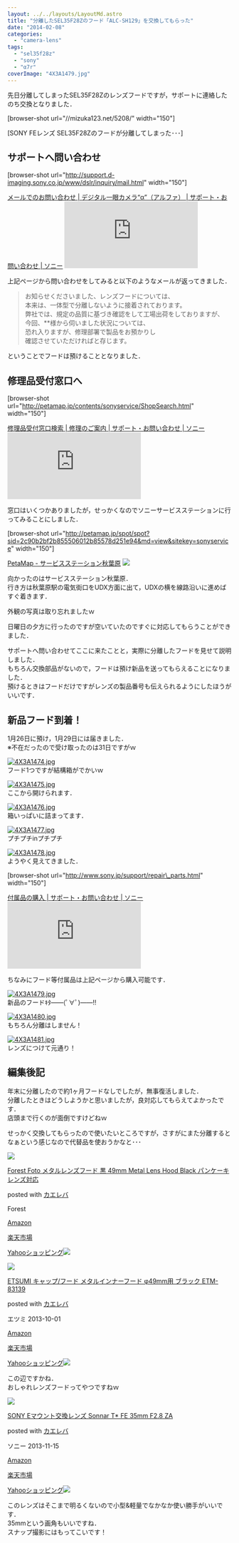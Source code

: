 ```yaml
---
layout: ../../layouts/LayoutMd.astro
title: "分離したSEL35F28Zのフード「ALC-SH129」を交換してもらった"
date: "2014-02-08"
categories: 
  - "camera-lens"
tags: 
  - "sel35f28z"
  - "sony"
  - "α7r"
coverImage: "4X3A1479.jpg"
---
```


先日分離してしまったSEL35F28Zのレンズフードですが，サポートに連絡したのち交換となりました．

\[browser-shot url="//mizuka123.net/5208/" width="150"\]

[SONY FEレンズ SEL35F28Zのフードが分離してしまった･･･]

## サポートへ問い合わせ

\[browser-shot url="http://support.d-imaging.sony.co.jp/www/dslr/inquiry/mail.html" width="150"\]

[メールでのお問い合わせ | デジタル一眼カメラ“α”（アルファ） | サポート・お問い合わせ | ソニー](http://support.d-imaging.sony.co.jp/www/dslr/inquiry/mail.html) [![](http://b.hatena.ne.jp/entry/image/http://support.d-imaging.sony.co.jp/www/dslr/inquiry/mail.html)](http://b.hatena.ne.jp/entry/http://support.d-imaging.sony.co.jp/www/dslr/inquiry/mail.html)

上記ページから問い合わせをしてみると以下のようなメールが返ってきました．

> お知らせくださいました、レンズフードについては、  
> 本来は、一体型で分離しないように接着されております。  
> 弊社では、規定の品質に基づき確認をして工場出荷をしておりますが、  
> 今回、\*\*様から伺いました状況については、  
> 恐れ入りますが、修理部署で製品をお預かりし  
> 確認させていただければと存じます。

ということでフードは預けることとなりました．

## 修理品受付窓口へ

\[browser-shot url="http://petamap.jp/contents/sonyservice/ShopSearch.html" width="150"\]

[修理品受付窓口検索 | 修理のご案内 | サポート・お問い合わせ | ソニー](http://petamap.jp/contents/sonyservice/ShopSearch.html) [![](http://b.hatena.ne.jp/entry/image/http://petamap.jp/contents/sonyservice/ShopSearch.html)](http://b.hatena.ne.jp/entry/http://petamap.jp/contents/sonyservice/ShopSearch.html)

窓口はいくつかありましたが，せっかくなのでソニーサービスステーションに行ってみることにしました．

\[browser-shot url="http://petamap.jp/spot/spot?sid=2c90b2bf2b855506012b85578d251e94&md=view&sitekey=sonyservice" width="150"\]

[PetaMap - サービスステーション秋葉原](http://petamap.jp/spot/spot?sid=2c90b2bf2b855506012b85578d251e94&md=view&sitekey=sonyservice) [![](http://b.hatena.ne.jp/entry/image/http://petamap.jp/spot/spot?sid=2c90b2bf2b855506012b85578d251e94&md=view&sitekey=sonyservice)](http://b.hatena.ne.jp/entry/http://petamap.jp/spot/spot?sid=2c90b2bf2b855506012b85578d251e94&md=view&sitekey=sonyservice)

向かったのはサービスステーション秋葉原．  
行き方は秋葉原駅の電気街口をUDX方面に出て，UDXの横を線路沿いに進めばすぐ着きます．

外観の写真は取り忘れましたｗ

日曜日の夕方に行ったのですが空いていたのですぐに対応してもらうことができました．

サポートへ問い合わせてここに来たことと，実際に分離したフードを見せて説明しました．  
もちろん交換部品がないので，フードは預け新品を送ってもらえることになりました．  
預けるときはフードだけですがレンズの製品番号も伝えられるようにしたほうがいいです．

## 新品フード到着！

1月26日に預け，1月29日には届きました．  
※不在だったので受け取ったのは31日ですがｗ

[![4X3A1474.jpg](/wp/images/12321206774_a01f2c577f_b.jpg)](http://www.flickr.com/photos/67522130@N08/12321206774/ "4X3A1474.jpg")  
フード1つですが結構箱がでかいｗ

[![4X3A1475.jpg](/wp/images/12321210474_2cbb8bb14b_b.jpg)](http://www.flickr.com/photos/67522130@N08/12321210474/ "4X3A1475.jpg")  
ここから開けられます．

[![4X3A1476.jpg](/wp/images/12320936323_cde8f0eb8d_b.jpg)](http://www.flickr.com/photos/67522130@N08/12320936323/ "4X3A1476.jpg")  
箱いっぱいに詰まってます．

[![4X3A1477.jpg](/wp/images/12320775925_21e8dd4608_b.jpg)](http://www.flickr.com/photos/67522130@N08/12320775925/ "4X3A1477.jpg")  
プチプチinプチプチ

[![4X3A1478.jpg](/wp/images/12321234284_7165375e84_b.jpg)](http://www.flickr.com/photos/67522130@N08/12321234284/ "4X3A1478.jpg")  
ようやく見えてきました．

\[browser-shot url="http://www.sony.jp/support/repair\_parts.html" width="150"\]

[付属品の購入 | サポート・お問い合わせ | ソニー](http://www.sony.jp/support/repair_parts.html) [![](http://b.hatena.ne.jp/entry/image/http://www.sony.jp/support/repair_parts.html)](http://b.hatena.ne.jp/entry/http://www.sony.jp/support/repair_parts.html)

ちなみにフード等付属品は上記ページから購入可能です．

[![4X3A1479.jpg](/wp/images/12320964923_9611c4bb78_b.jpg)](http://www.flickr.com/photos/67522130@N08/12320964923/ "4X3A1479.jpg")  
新品のフードｷﾀ――(ﾟ∀ﾟ)――!!

[![4X3A1480.jpg](/wp/images/12320967983_bddf619cd2_b.jpg)](http://www.flickr.com/photos/67522130@N08/12320967983/ "4X3A1480.jpg")  
もちろん分離はしません！

[![4X3A1481.jpg](/wp/images/12320806095_ebbc4d70eb_b.jpg)](http://www.flickr.com/photos/67522130@N08/12320806095/ "4X3A1481.jpg")  
レンズにつけて元通り！

## 編集後記

年末に分離したので約1ヶ月フードなしでしたが，無事復活しました．  
分離したときはどうしようかと思いましたが，良対応してもらえてよかったです．  
店頭まで行くのが面倒ですけどねｗ

せっかく交換してもらったので使いたいところですが，さすがにまた分離するとなぁという感じなので代替品を使おうかなと･･･

[![](/wp/images/41xcHNNWJ7L._SL160_.jpg)](https://www.amazon.co.jp/exec/obidos/ASIN/B00ASHXWD2/mizuka123-22/ref=nosim/)

[Forest Foto メタルレンズフード 黒 49mm Metal Lens Hood Black パンケーキレンズ対応](https://www.amazon.co.jp/exec/obidos/ASIN/B00ASHXWD2/mizuka123-22/ref=nosim/)

posted with [カエレバ](http://kaereba.com)

Forest

[Amazon](http://www.amazon.co.jp/gp/search?keywords=49mm%20Metal%20Lens%20Hood%20Black&__mk_ja_JP=%83J%83%5E%83J%83i&tag=mizuka123-22 "アマゾン")

[楽天市場](http://hb.afl.rakuten.co.jp/hgc/032b53ee.4b34c5ee.0f4a541e.f440145e/?pc=http%3A%2F%2Fsearch.rakuten.co.jp%2Fsearch%2Fmall%2F49mm%2520Metal%2520Lens%2520Hood%2520Black%2F-%2Ff.1-p.1-s.1-sf.0-st.A-v.2%3Fx%3D0%26scid%3Daf_ich_link_urltxt%26m%3Dhttp%3A%2F%2Fm.rakuten.co.jp%2F "楽天市場")

[Yahooショッピング![](//ad.jp.ap.valuecommerce.com/servlet/gifbanner?sid=3066752&pid=881990642)](//ck.jp.ap.valuecommerce.com/servlet/referral?sid=3066752&pid=881990642&vc_url=http%3A%2F%2Fshopping.search.yahoo.co.jp%2Fsearch%3FuIv%3Don%26ei%3DUTF-8%26tab_ex%3Dcommerce%26slider%3D0%26va%3D49mm%2520Metal%2520Lens%2520Hood%2520Black "Yahooショッピング")

[![](/wp/images/31GZu5GmtmL._SL160_.jpg)](https://www.amazon.co.jp/exec/obidos/ASIN/B00FLO8PHA/mizuka123-22/ref=nosim/)

[ETSUMI キャップ/フード メタルインナーフード φ49mm用 ブラック ETM-83139](https://www.amazon.co.jp/exec/obidos/ASIN/B00FLO8PHA/mizuka123-22/ref=nosim/)

posted with [カエレバ](http://kaereba.com)

エツミ 2013-10-01

[Amazon](http://www.amazon.co.jp/gp/search?keywords=%83t%81%5B%83h%20%83%81%83%5E%83%8B%83C%83%93%83i%81%5B%83t%81%5B%83h&__mk_ja_JP=%83J%83%5E%83J%83i&tag=mizuka123-22 "アマゾン")

[楽天市場](http://hb.afl.rakuten.co.jp/hgc/032b53ee.4b34c5ee.0f4a541e.f440145e/?pc=http%3A%2F%2Fsearch.rakuten.co.jp%2Fsearch%2Fmall%2F%25E3%2583%2595%25E3%2583%25BC%25E3%2583%2589%2520%25E3%2583%25A1%25E3%2582%25BF%25E3%2583%25AB%25E3%2582%25A4%25E3%2583%25B3%25E3%2583%258A%25E3%2583%25BC%25E3%2583%2595%25E3%2583%25BC%25E3%2583%2589%2F-%2Ff.1-p.1-s.1-sf.0-st.A-v.2%3Fx%3D0%26scid%3Daf_ich_link_urltxt%26m%3Dhttp%3A%2F%2Fm.rakuten.co.jp%2F "楽天市場")

[Yahooショッピング![](//ad.jp.ap.valuecommerce.com/servlet/gifbanner?sid=3066752&pid=881990642)](//ck.jp.ap.valuecommerce.com/servlet/referral?sid=3066752&pid=881990642&vc_url=http%3A%2F%2Fshopping.search.yahoo.co.jp%2Fsearch%3FuIv%3Don%26ei%3DUTF-8%26tab_ex%3Dcommerce%26slider%3D0%26va%3D%25E3%2583%2595%25E3%2583%25BC%25E3%2583%2589%2520%25E3%2583%25A1%25E3%2582%25BF%25E3%2583%25AB%25E3%2582%25A4%25E3%2583%25B3%25E3%2583%258A%25E3%2583%25BC%25E3%2583%2595%25E3%2583%25BC%25E3%2583%2589 "Yahooショッピング")

この辺ですかね．  
おしゃれレンズフードってやつですねｗ

[![](/wp/images/31MYD9sNrBL._SL160_.jpg)](https://www.amazon.co.jp/exec/obidos/ASIN/B00FXKLQWI/mizuka123-22/ref=nosim/)

[SONY Eマウント交換レンズ Sonnar T\* FE 35mm F2.8 ZA](https://www.amazon.co.jp/exec/obidos/ASIN/B00FXKLQWI/mizuka123-22/ref=nosim/)

posted with [カエレバ](http://kaereba.com)

ソニー 2013-11-15

[Amazon](http://www.amazon.co.jp/gp/search?keywords=F2.8&__mk_ja_JP=%83J%83%5E%83J%83i&tag=mizuka123-22 "アマゾン")

[楽天市場](http://hb.afl.rakuten.co.jp/hgc/032b53ee.4b34c5ee.0f4a541e.f440145e/?pc=http%3A%2F%2Fsearch.rakuten.co.jp%2Fsearch%2Fmall%2FF2.8%2F-%2Ff.1-p.1-s.1-sf.0-st.A-v.2%3Fx%3D0%26scid%3Daf_ich_link_urltxt%26m%3Dhttp%3A%2F%2Fm.rakuten.co.jp%2F "楽天市場")

[Yahooショッピング![](//ad.jp.ap.valuecommerce.com/servlet/gifbanner?sid=3066752&pid=881990642)](//ck.jp.ap.valuecommerce.com/servlet/referral?sid=3066752&pid=881990642&vc_url=http%3A%2F%2Fshopping.search.yahoo.co.jp%2Fsearch%3FuIv%3Don%26ei%3DUTF-8%26tab_ex%3Dcommerce%26slider%3D0%26va%3DF2.8 "Yahooショッピング")

このレンズはそこまで明るくないので小型&軽量でなかなか使い勝手がいいです．  
35mmという画角もいいですね．  
スナップ撮影にはもってこいです！
